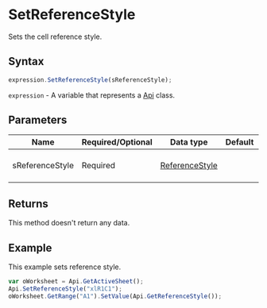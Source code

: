 # SetReferenceStyle

Sets the cell reference style.

## Syntax

```javascript
expression.SetReferenceStyle(sReferenceStyle);
```

`expression` - A variable that represents a [Api](../Api.md) class.

## Parameters

| **Name** | **Required/Optional** | **Data type** | **Default** | **Description** |
| ------------- | ------------- | ------------- | ------------- | ------------- |
| sReferenceStyle | Required | [ReferenceStyle](../../Enumeration/ReferenceStyle.md) |  | The cell reference style. |

## Returns

This method doesn't return any data.

## Example

This example sets reference style.

```javascript editor-xlsx
var oWorksheet = Api.GetActiveSheet();
Api.SetReferenceStyle("xlR1C1");
oWorksheet.GetRange("A1").SetValue(Api.GetReferenceStyle());
```
